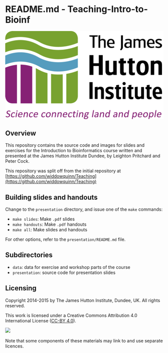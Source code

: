 # README.md - Teaching-Intro-to-Bioinf

![images/JHI_STRAP_Web.png](images/JHI_STRAP_Web.png)

## Overview

This repository contains the source code and images for slides and exercises for the Introduction to Bioinformatics course written and presented at the James Hutton Institute Dundee, by Leighton Pritchard and Peter Cock.

This repository was split off from the initial repository at [https://github.com/widdowquinn/Teaching](https://github.com/widdowquinn/Teaching)

## Building slides and handouts

Change to the `presentation` directory, and issue one of the `make` commands:

* `make slides`: Make `.pdf` slides
* `make handouts`: Make `.pdf` handouts
* `make all`: Make slides and handouts

For other options, refer to the `presentation/README.md` file.


## Subdirectories

* `data`: data for exercise and workshop parts of the course
* `presentation`: source code for presentation slides

## Licensing

Copyright 2014-2015 by The James Hutton Institute, Dundee, UK. All rights reserved.

This work is licensed under a Creative Commons Attribution 4.0 International License ([CC-BY 4.0](http://creativecommons.org/licenses/by/4.0/)).

![](http://i.creativecommons.org/l/by/4.0/88x31.png)

Note that some components of these materials may link to and use separate licences.